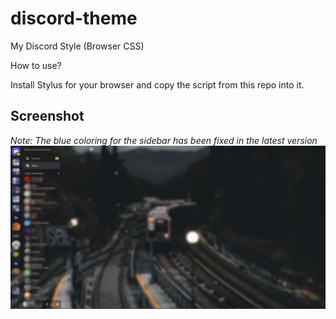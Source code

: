 # discord-theme
My Discord Style (Browser CSS)

How to use?

Install Stylus for your browser and copy the script from this repo into it.

## Screenshot
*Note: The blue coloring for the sidebar has been fixed in the latest version*
![](unknown.png)
